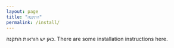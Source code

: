 ```yaml
---
layout: page
title: "התקנה"
permalink: /install/
---
```


כאן יש הוראות התקנה.
There are some installation instructions here.
